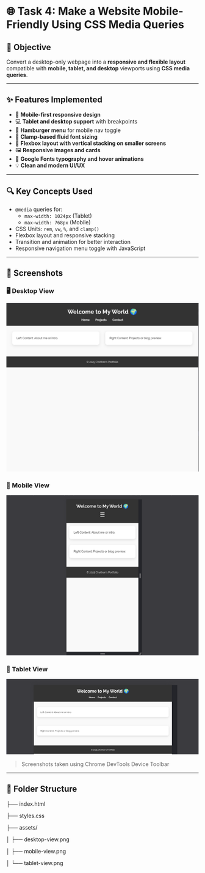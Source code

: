 # 🌐 Task 4: Make a Website Mobile-Friendly Using CSS Media Queries

## 📱 Objective
Convert a desktop-only webpage into a **responsive and flexible layout** compatible with **mobile, tablet, and desktop** viewports using **CSS media queries**.

---

## ✨ Features Implemented

- 📱 **Mobile-first responsive design**
- 💻 **Tablet and desktop support** with breakpoints
- 🍔 **Hamburger menu** for mobile nav toggle
- 📐 **Clamp-based fluid font sizing**
- 🧱 **Flexbox layout with vertical stacking on smaller screens**
- 🖼️ **Responsive images and cards**
- 🎨 **Google Fonts typography and hover animations**
- 💡 **Clean and modern UI/UX**

---

## 🔍 Key Concepts Used

- `@media` queries for:
  - `max-width: 1024px` (Tablet)
  - `max-width: 768px` (Mobile)
- CSS Units: `rem`, `vw`, `%`, and `clamp()`
- Flexbox layout and responsive stacking
- Transition and animation for better interaction
- Responsive navigation menu toggle with JavaScript

---

## 📸 Screenshots

### 🖥️ Desktop View
![Desktop View](assets/desktop-view.png)

### 📱 Mobile View
![Mobile View](assets/mobile-view.png)

### 📲 Tablet View
![Tablet View](assets/tablet-view.png)

> Screenshots taken using Chrome DevTools Device Toolbar

---

## 📂 Folder Structure

├── index.html

├── styles.css

├── assets/

│ ├── desktop-view.png

│ ├── mobile-view.png

│ └── tablet-view.png
